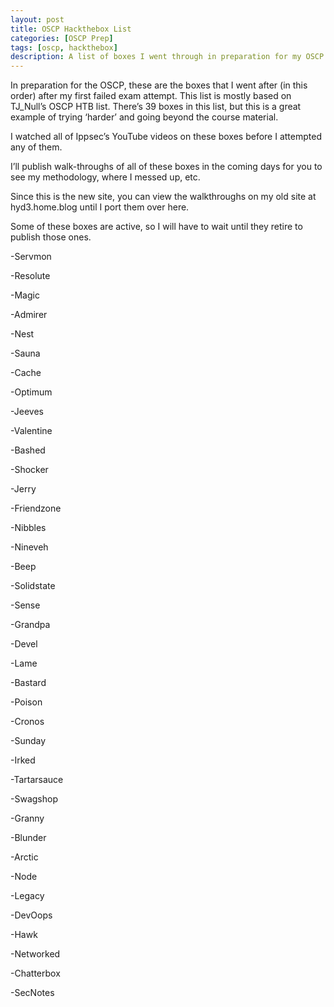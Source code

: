 ```yaml
---
layout: post
title: OSCP Hackthebox List
categories: [OSCP Prep]
tags: [oscp, hackthebox]
description: A list of boxes I went through in preparation for my OSCP attempt (in order).
---
```


In preparation for the OSCP, these are the boxes that I went after (in this order) after my first failed exam attempt. This list is mostly based on TJ_Null’s OSCP HTB list. There’s 39 boxes in this list, but this is a great example of trying ‘harder’ and going beyond the course material.

I watched all of Ippsec’s YouTube videos on these boxes before I attempted any of them.

I’ll publish walk-throughs of all of these boxes in the coming days for you to see my methodology, where I messed up, etc.

Since this is the new site, you can view the walkthroughs on my old site at hyd3.home.blog until I port them over here.

Some of these boxes are active, so I will have to wait until they retire to publish those ones.

   -Servmon
   
   -Resolute
   
   -Magic
   
   -Admirer
   
   -Nest
   
   -Sauna
   
   -Cache
   
   -Optimum
   
   -Jeeves
   
   -Valentine
  
   -Bashed
   
   -Shocker
   
   -Jerry
   
   -Friendzone
   
   -Nibbles
   
   -Nineveh
   
   -Beep
   
   -Solidstate
   
   -Sense
   
   -Grandpa
   
   -Devel
   
   -Lame
   
   -Bastard
   
   -Poison
   
   -Cronos
   
   -Sunday
   
   -Irked
   
   -Tartarsauce
   
   -Swagshop
   
   -Granny
   
   -Blunder
   
   -Arctic
   
   -Node
   
   -Legacy
   
   -DevOops
   
   -Hawk
   
   -Networked
   
   -Chatterbox
   
   -SecNotes
